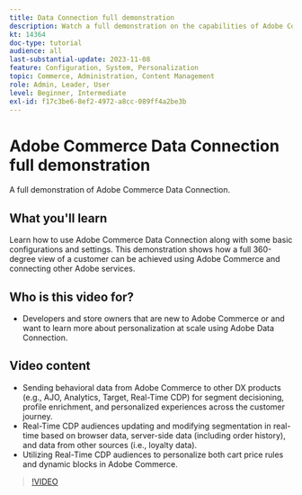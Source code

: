 ```yaml
---
title: Data Connection full demonstration
description: Watch a full demonstration on the capabilities of Adobe Commerce Data Connection
kt: 14364
doc-type: tutorial
audience: all
last-substantial-update: 2023-11-08
feature: Configuration, System, Personalization
topic: Commerce, Administration, Content Management
role: Admin, Leader, User
level: Beginner, Intermediate
exl-id: f17c3be6-8ef2-4972-a8cc-089ff4a2be3b
---
```

# Adobe Commerce Data Connection full demonstration

A full demonstration of Adobe Commerce Data Connection.  

## What you'll learn

Learn how to use Adobe Commerce Data Connection along with some basic configurations and settings. This demonstration shows how a full 360-degree view of a customer can be achieved using Adobe Commerce and connecting other Adobe services.

## Who is this video for?

* Developers and store owners that are new to Adobe Commerce or and want to learn more about personalization at scale using Adobe Data Connection.

## Video content

* Sending behavioral data from Adobe Commerce to other DX products (e.g., AJO, Analytics, Target, Real-Time CDP) for segment decisioning, profile enrichment, and personalized experiences across the customer journey.
* Real-Time CDP audiences updating and modifying segmentation in real-time based on browser data, server-side data (including order history), and data from other sources (i.e., loyalty data).
* Utilizing Real-Time CDP audiences to personalize both cart price rules and dynamic blocks in Adobe Commerce.

>[!VIDEO](https://video.tv.adobe.com/v/3425591?learn=on)
